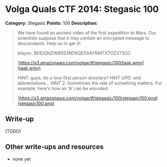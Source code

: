 # Volga Quals CTF 2014: Stegasic 100

**Category:** Stegasic
**Points:** 100
**Description:**

> We have found an ancient video of the first expedition to Mars. Our scientists suppose that it may contain an encrypted message to descendants. Help us to get it!
>
> btsync: BDEIQNZW6RS3M76QE5AAYRMTX7OZV73OC
>
> [https://s3.amazonaws.com/volgactf/stegasic/100/task.wmv](task.wmv)
>
> HINT: guys, do u love first person shooters?
> HINT UPD: and abbreviations...
> HINT 2: Sometimes the rate of something matters. For example, here's how an 'A' can be encoded.
>
> [https://s3.amazonaws.com/volgactf/stegasic/100/stegasic100.png](stegasic100.png)

## Write-up

(TODO)

## Other write-ups and resources

* none yet
